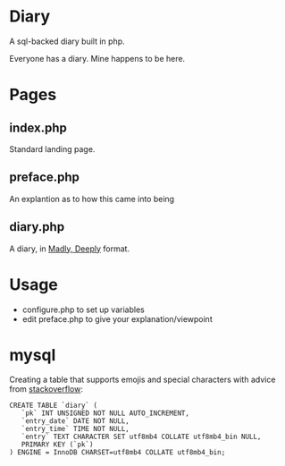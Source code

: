 # Diary

A sql-backed diary built in php.

Everyone has a diary. Mine happens to be here.

# Pages

## index.php

Standard landing page.

## preface.php

An explantion as to how this came into being

## diary.php

A diary, in [Madly, Deeply](https://www.amazon.com/dp/1250847958) format.

# Usage

- configure.php to set up variables
- edit preface.php to give your explanation/viewpoint

# mysql

Creating a table that supports emojis and special characters with advice from [stackoverflow](https://stackoverflow.com/questions/39463134/how-to-store-emoji-character-in-mysql-database):

```
CREATE TABLE `diary` (
   `pk` INT UNSIGNED NOT NULL AUTO_INCREMENT,
   `entry_date` DATE NOT NULL,
   `entry_time` TIME NOT NULL,
   `entry` TEXT CHARACTER SET utf8mb4 COLLATE utf8mb4_bin NULL,
   PRIMARY KEY (`pk`)
) ENGINE = InnoDB CHARSET=utf8mb4 COLLATE utf8mb4_bin;
```

